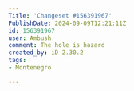 ```yaml
---
Title: 'Changeset #156391967'
PublishDate: 2024-09-09T12:21:11Z
id: 156391967
user: Ambush
comment: The hole is hazard
created_by: iD 2.30.2
tags:
- Montenegro

---
```

